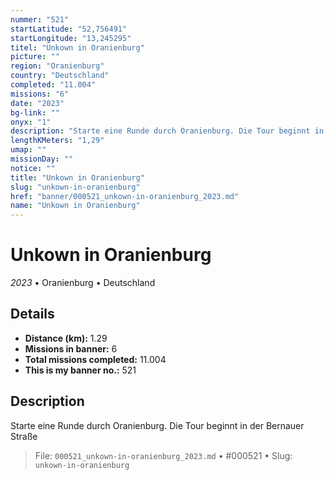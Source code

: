 ```yaml
---
nummer: "521"
startLatitude: "52,756491"
startLongitude: "13,245295"
titel: "Unkown in Oranienburg"
picture: ""
region: "Oranienburg"
country: "Deutschland"
completed: "11.004"
missions: "6"
date: "2023"
bg-link: ""
onyx: "1"
description: "Starte eine Runde durch Oranienburg. Die Tour beginnt in der Bernauer Straße"
lengthKMeters: "1,29"
umap: ""
missionDay: ""
notice: ""
title: "Unkown in Oranienburg"
slug: "unkown-in-oranienburg"
href: "banner/000521_unkown-in-oranienburg_2023.md"
name: "Unkown in Oranienburg"
---
```

# Unkown in Oranienburg

*2023* • Oranienburg • Deutschland





## Details
- **Distance (km):** 1.29
- **Missions in banner:** 6
- **Total missions completed:** 11.004
- **This is my banner no.:** 521



## Description
Starte eine Runde durch Oranienburg. Die Tour beginnt in der Bernauer Straße




> File: `000521_unkown-in-oranienburg_2023.md` • #000521 • Slug: `unkown-in-oranienburg`
